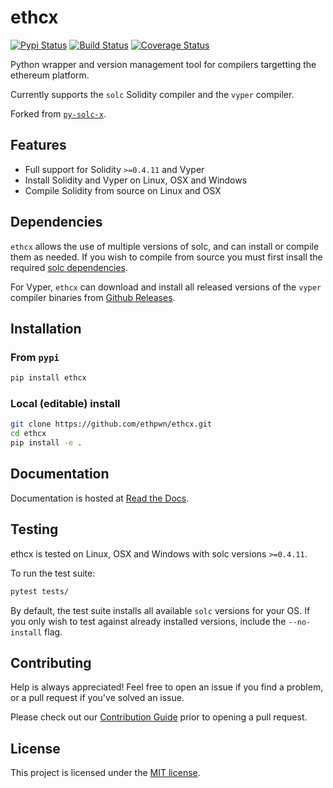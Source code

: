 # ethcx

[![Pypi Status](https://img.shields.io/pypi/v/ethcx.svg)](https://pypi.org/project/ethcx/) [![Build Status](https://img.shields.io/github/workflow/status/ethpwn/ethcx/ethcx%20workflow)](https://github.com/ethpwn/ethcx/actions) [![Coverage Status](https://img.shields.io/codecov/c/github/ethpwn/ethcx)](https://codecov.io/gh/ethpwn/ethcx)

Python wrapper and version management tool for compilers targetting the ethereum platform.

Currently supports the `solc` Solidity compiler and the `vyper` compiler.

Forked from [`py-solc-x`](https://github.com/iamdefinitelyahuman/py-solc-x).

## Features

* Full support for Solidity `>=0.4.11` and Vyper
* Install Solidity and Vyper on Linux, OSX and Windows
* Compile Solidity from source on Linux and OSX

## Dependencies

`ethcx` allows the use of multiple versions of solc, and can install or compile them as needed. If you wish to compile from source you must first insall the required [solc dependencies](https://solidity.readthedocs.io/en/latest/installing-solidity.html#building-from-source).

For Vyper, `ethcx` can download and install all released versions of the `vyper` compiler binaries from [Github Releases](https://github.com/vyperlang/vyper/releases).


## Installation

### From `pypi`

```bash
pip install ethcx
```

### Local (editable) install

```bash
git clone https://github.com/ethpwn/ethcx.git
cd ethcx
pip install -e .
```

## Documentation

Documentation is hosted at [Read the Docs](https://ethcx.readthedocs.io/en/latest/).

## Testing

ethcx is tested on Linux, OSX and Windows with solc versions ``>=0.4.11``.

To run the test suite:

```bash
pytest tests/
```

By default, the test suite installs all available `solc` versions for your OS. If you only wish to test against already installed versions, include the `--no-install` flag.

## Contributing

Help is always appreciated! Feel free to open an issue if you find a problem, or a pull request if you've solved an issue.

Please check out our [Contribution Guide](CONTRIBUTING.md) prior to opening a pull request.

## License

This project is licensed under the [MIT license](LICENSE).
